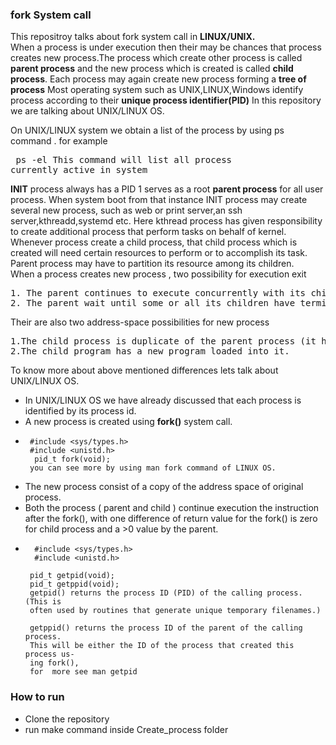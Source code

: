 
### fork System call
This repositroy talks about fork system call in <b>LINUX/UNIX.</b> </br>
When a process is under execution then their may be chances that process creates new process.The process which create other process is called <b>parent process</b> and the new process which is created is called <b>child process</b>. Each process may again create new process forming a <b>tree of process</b>
Most operating system such as UNIX,LINUX,Windows identify process according to their <b>unique process identifier(PID)</b> In this repository we are talking about UNIX/LINUX OS.
</br>

On UNIX/LINUX system we obtain a list of the process by using ps command . for example
      <pre> ps -el 
      This command will list all process currently active in system</pre>
<b>INIT</b> process always has a PID 1 serves as a root <b>parent process</b> for all user process.
When system boot from that instance INIT process may create several new process, such as web or print server,an ssh server,kthreadd,systemd etc.
Here kthread process has given responsibility to create additional process that perform tasks on behalf of kernel.</br>
Whenever process create a child process, that child process which is created will need certain resources to perform or to accomplish its task.
Parent process may have to partition its resource among its children.</br>
When a process creates new process , two possibility for execution exit
<pre>
1. The parent continues to execute concurrently with its children.
2. The parent wait until some or all its children have terminated.
</pre>

Their are also two address-space possibilities for new process
<pre>
1.The </b>child process</b> is duplicate of the parent process (it has  same program and data that as the parent).
2.The child program has a new program loaded into it.
</pre>

To know more about above mentioned differences lets talk about UNIX/LINUX OS.
- In UNIX/LINUX OS we have already discussed that each process is identified by its process id.
- A new process is created using <b>fork()</b> system call. 
-      #include <sys/types.h>
       #include <unistd.h>
        pid_t fork(void);
       you can see more by using man fork command of LINUX OS.
- The new process consist of a copy of the address space of original process.
- Both the process ( parent and child ) continue execution the instruction after the fork(), with one difference of return value for the fork() is      zero for child process and a >0 value by the parent.
-       #include <sys/types.h>
        #include <unistd.h>

       pid_t getpid(void);
       pid_t getppid(void);
       getpid() returns the process ID (PID) of the calling process.  (This is
       often used by routines that generate unique temporary filenames.)

       getppid() returns the process ID of the parent of the calling  process.
       This will be either the ID of the process that created this process us‐
       ing fork(),
       for  more see man getpid

### How to run
- Clone the repository
- run make command inside Create_process folder 


